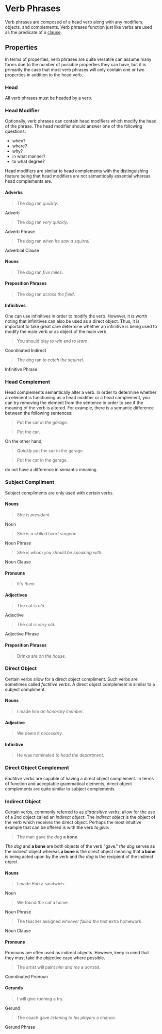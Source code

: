 # Verb Phrases
<!-- +elementInfo -->
<!-- !verbPhrase -->
Verb phrases are composed of a head verb along with any modifiers, objects, and complements. Verb phrases function just like verbs are used as the predicate of a [clause](clause).
<!-- !verbPhrase -->

## Properties
<!-- +propertySummary -->

In terms of properties, verb phrases are quite versatile can assume many forms due to the number of possible properties they can have, but it is primarily the case that most verb phrases will only contain one or two properties in addition to the head verb.

<!-- #head -->
### Head
All verb phrases must be headed by a verb.

<!-- #headModifier -->
### Head Modifier
Optionally, verb phrases can contain head modifiers which modify the head of the phrase. The head modifier should answer one of the following questions:
- when?
- where?
- why?
- in what manner?
- to what degree?

Head modifiers are similar to head complements with the distinguishing feature being that head modifiers are not semantically essential whereas head complements are.

#### Adverbs
> The dog ran *quickly*.
<!-- .caption -->
Adverb

> The dog ran *very quickly*.
<!-- .caption -->
Adverb Phrase

> The dog ran *when he saw a squirrel*.
<!-- .caption -->
Adverbial Clause

#### Nouns
> The dog ran *five miles*.

#### Preposition Phrases
> The dog ran *across the field*.

#### Infinitives
One can use infinitives in order to modify the verb. However, it is worth noting that infinitives can also be used as a direct object. Thus, it is important to take great care determine whether an infinitive is being used to modify the main verb or as object of the main verb.

> You should play *to win* and *to learn*.
<!-- .caption -->
Coordinated Indirect

> The dog ran *to catch the squirrel*.
<!-- .caption -->
Infinitive Phrase

<!-- #headCompl -->
### Head Complement
Head complements semantically alter a verb. In order to determine whether an element is functioning as a head modifier or a head complement, you can try removing the element from the sentence in order to see if the meaning of the verb is altered. For example, there is a semantic difference between the following sentences:

> Put the car *in the garage*.

> Put the car.

On the other hand,

> *Quickly* put the car in the garage.

> Put the car in the garage.

do not have a difference in semantic meaning.

<!-- #subjCompl -->
### Subject Compliment
Subject compliments are only used with certain verbs.

#### Nouns
> She is *president*.
<!-- .caption -->
Noun

> She is *a skilled heart surgeon*.
<!-- .caption -->
Noun Phrase

> She is *whom you should be speaking with*.
<!-- .caption -->
Noun Clause

#### Pronouns
> It's *them*.

#### Adjectives
> The cat is *old*.
<!-- .caption -->
Adjective

> The cat is *very old*.
<!-- .caption -->
Adjective Phrase

#### Preposition Phrases
> Drinks are *on the house*.

<!-- #dirObj -->
### Direct Object
Certain verbs allow for a direct object compliment. Such verbs are sometimes called *factitive verbs*. A direct object complement is similar to a subject compliment.

#### Nouns
> I made him *an honorary member*.

#### Adjective
> We deem it *necessary*.

#### Infinitive
> He was nominated *to head the department*.

<!-- #dirObjCompl -->
### Direct Object Complement
*Factitive verbs* are capable of having a direct object complement. In terms of function and acceptable grammatical elements, direct object complements are quite similar to subject complements.

<!-- #indObj -->
### Indirect Object
Certain verbs, commonly referred to as *ditransitive verbs*, allow for the use of a 2nd object called an *indirect object*. The *indirect object* is the object of the verb which receives the direct object. Perhaps the most intuitive example that can be offered is with the verb *to give*:
> The man gave *the dog* **a bone**.
<!-- .caption -->
*The dog* and **a bone** are both objects of the verb "gave." *the dog* serves as the indirect object whereas **a bone** is the direct object meaning that **a bone** is being acted upon by the verb and *the dog* is the recipient of the indirect object.

#### Nouns
> I made *Bob* a sandwich.
<!-- .caption -->
Noun

> We found *the cat* a home.
<!-- .caption -->
Noun Phrase

> The teacher assigned *whoever failed the test* extra homework.
<!-- .caption -->
Noun Clause

#### Pronouns
Pronouns are often used as indirect objects. However, keep in mind that they must take the objective case where possible.

> The artist will paint *him and me* a portrait.
<!-- .caption -->
Coordinated Pronoun

#### Gerunds
> I will give *running* a try.
<!-- .caption -->
Gerund

> The coach gave *listening to his players* a chance.
<!-- .caption -->
Gerund Phrase